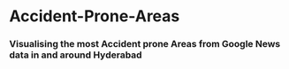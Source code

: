 # Accident-Prone-Areas

### Visualising the most Accident prone Areas from Google News data in and around Hyderabad
